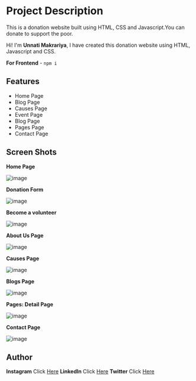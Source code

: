 # Project Description

This is a donation website built using HTML, CSS and Javascript.You can donate to support the poor.


Hi! I'm **Unnati Makrariya**, I have created this donation website using HTML, Javascript and CSS.


**For Frontend** - ` npm i `

## Features

- Home Page
- Blog Page
- Causes Page
- Event Page
- Blog Page
- Pages Page
- Contact Page


## Screen Shots

**Home Page**

![image](https://user-images.githubusercontent.com/90144196/228954745-00e03e4d-993e-441e-96c2-05bedab21bc3.png)


**Donation Form**

![image](https://user-images.githubusercontent.com/90144196/228955051-aa60affc-ddba-4c19-855f-a0167320b840.png)


**Become a volunteer**

![image](https://user-images.githubusercontent.com/90144196/228955594-96153809-c767-4638-aa0c-2a0839f593ab.png)


**About Us Page**

![image](https://user-images.githubusercontent.com/90144196/228955976-12491048-b124-45ff-8f69-3ac1fb045187.png)


**Causes Page**

![image](https://user-images.githubusercontent.com/90144196/228956210-1c8111da-11db-4e61-90d0-61a0ae3e03b7.png)


**Blogs Page**

![image](https://user-images.githubusercontent.com/90144196/228956485-11cd17f1-9556-402a-b93c-62bb89958f08.png)


**Pages: Detail Page**

![image](https://user-images.githubusercontent.com/90144196/228956988-dbc09a18-946b-475c-b061-bdf5f3d0c560.png)


**Contact Page**

![image](https://user-images.githubusercontent.com/90144196/228957274-428bd12e-6783-4c76-8e7e-c9cf96537217.png)



## Author

**Instagram** Click [Here](https://www.instagram.com/unnatimakrariya.art/) 
**LinkedIn** Click [Here](https://www.linkedin.com/in/unnati-makrariya-bb4a811b5/) 
**Twitter** Click [Here](https://www.twitter.com/unnatimk/) 

